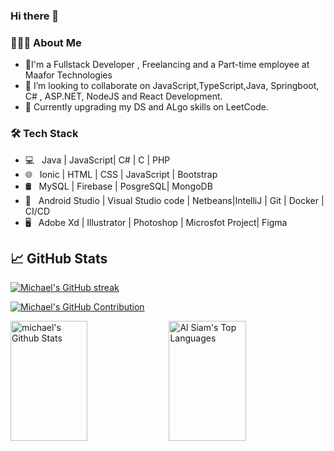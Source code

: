 ### Hi there 👋

<h3> 👨🏻‍💻 About Me </h3>

- 🔭I'm a Fullstack Developer , Freelancing and  a Part-time employee at Maafor Technologies
- 👯 I’m looking to collaborate on JavaScript,TypeScript,Java, Springboot, C# , ASP.NET, NodeJS and React Development.
-  🌱 Currently upgrading my DS and ALgo skills on LeetCode.
<h3>🛠 Tech Stack</h3>

- 💻 &nbsp; Java | JavaScript| C# | C | PHP
- 🌐 &nbsp; Ionic | HTML | CSS | JavaScript | Bootstrap 
- 🛢 &nbsp; MySQL | Firebase | PosgreSQL| MongoDB
- 🔧 &nbsp; Android Studio | Visual Studio code | Netbeans|IntelliJ | Git | Docker | CI/CD
- 🖥 &nbsp; Adobe Xd | Illustrator | Photoshop | Microsfot Project| Figma


## &#x1f4c8; GitHub Stats
<p align="left">
  <a href="https://github.com/Mayesamomo">
    <img src="https://github-readme-streak-stats.herokuapp.com/?user=Mayesamomo&theme=radical&border=7F3FBF&background=0D1117" alt="Michael's GitHub streak"/>
  </a>
</p>

<p align="left">
  <a href="https://github.com/Mayesamomo">
    <img src="https://github-profile-summary-cards.vercel.app/api/cards/profile-details?username=Mayesamomo&theme=radical" alt="Michael's GitHub Contribution"/>
  </a>
</p>

<a> 
    <a href="https://github.com/Mayesamomo"><img alt="michael's Github Stats" src="https://denvercoder1-github-readme-stats.vercel.app/api?username=Mayesamomo&show_icons=true&count_private=true&theme=react&border_color=7F3FBF&bg_color=0D1117&title_color=F85D7F&icon_color=F8D866" height="192px" width="49.5%"/></a>
  <a href="https://github.com/Mayesamomo"><img alt="Al Siam's Top Languages" src="https://denvercoder1-github-readme-stats.vercel.app/api/top-langs/?username=Mayesamomo&langs_count=8&layout=compact&theme=react&border_color=7F3FBF&bg_color=0D1117&title_color=F85D7F&icon_color=F8D866" height="192px" width="49.5%"/></a>
  <br/>
</a>
